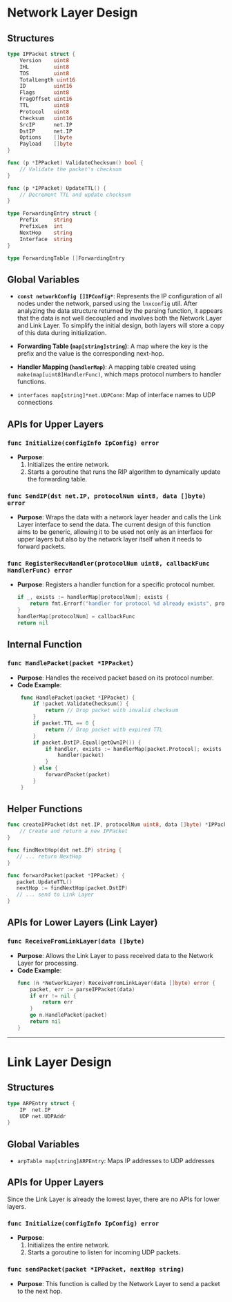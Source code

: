# Network Layer Design

## Structures
```go
type IPPacket struct {
    Version    uint8
    IHL        uint8
    TOS        uint8
    TotalLength uint16
    ID         uint16
    Flags      uint8
    FragOffset uint16
    TTL        uint8
    Protocol   uint8
    Checksum   uint16
    SrcIP      net.IP
    DstIP      net.IP
    Options    []byte
    Payload    []byte
}

func (p *IPPacket) ValidateChecksum() bool {
    // Validate the packet's checksum
}

func (p *IPPacket) UpdateTTL() {
    // Decrement TTL and update checksum
}

type ForwardingEntry struct {
    Prefix     string
    PrefixLen  int
    NextHop    string
    Interface  string
}

type ForwardingTable []ForwardingEntry
```

## Global Variables

- **`const networkConfig []IPConfig*`**: Represents the IP configuration of all nodes under the network, parsed using the `lnxconfig` util. After analyzing the data structure returned by the parsing function, it appears that the data is not well decoupled and involves both the Network Layer and Link Layer. To simplify the initial design, both layers will store a copy of this data during initialization.

- **Forwarding Table (`map[string]string`)**: A map where the key is the prefix and the value is the corresponding next-hop.

- **Handler Mapping (`handlerMap`)**: A mapping table created using `make(map[uint8]HandlerFunc)`, which maps protocol numbers to handler functions.

- `interfaces map[string]*net.UDPConn`: Map of interface names to UDP connections

## APIs for Upper Layers

### `func Initialize(configInfo IpConfig) error`
- **Purpose**: 
   1. Initializes the entire network.
   2. Starts a goroutine that runs the RIP algorithm to dynamically update the forwarding table.

### `func SendIP(dst net.IP, protocolNum uint8, data []byte) error`
- **Purpose**: Wraps the data with a network layer header and calls the Link Layer interface to send the data. The current design of this function aims to be generic, allowing it to be used not only as an interface for upper layers but also by the network layer itself when it needs to forward packets.

<!-- ### `type HandlerFunc = func(*Packet, []interface{})` -->
### `func RegisterRecvHandler(protocolNum uint8, callbackFunc HandlerFunc) error`
- **Purpose**: Registers a handler function for a specific protocol number.
   ```go
   if _, exists := handlerMap[protocolNum]; exists {
       return fmt.Errorf("handler for protocol %d already exists", protocolNum)
   }
   handlerMap[protocolNum] = callbackFunc
   return nil
   ```

## Internal Function

### `func HandlePacket(packet *IPPacket)`
- **Purpose**: Handles the received packet based on its protocol number.
- **Code Example**:
   ```go
    func HandlePacket(packet *IPPacket) {
        if !packet.ValidateChecksum() {
            return // Drop packet with invalid checksum
        }
        if packet.TTL == 0 {
            return // Drop packet with expired TTL
        }
        if packet.DstIP.Equal(getOwnIP()) {
            if handler, exists := handlerMap[packet.Protocol]; exists {
                handler(packet)
            }
        } else {
            forwardPacket(packet)
        }
    }
   ```
   
## Helper Functions
```go
func createIPPacket(dst net.IP, protocolNum uint8, data []byte) *IPPacket {
    // Create and return a new IPPacket
}

func findNextHop(dst net.IP) string {
   // ... return NextHop
}

func forwardPacket(packet *IPPacket) {
   packet.UpdateTTL()
   nextHop := findNextHop(packet.DstIP)
   // ... send to Link Layer
}
```

## APIs for Lower Layers (Link Layer)

### `func ReceiveFromLinkLayer(data []byte)`
- **Purpose**: Allows the Link Layer to pass received data to the Network Layer for processing.
- **Code Example**:
    ```go
    func (n *NetworkLayer) ReceiveFromLinkLayer(data []byte) error {
        packet, err := parseIPPacket(data)
        if err != nil {
            return err
        }
        go n.HandlePacket(packet)
        return nil
    }
    ```

---

# Link Layer Design

## Structures
```go
type ARPEntry struct {
    IP  net.IP
    UDP net.UDPAddr
}
```

## Global Variables

<!-- - **`const networkConfig []IPConfig*`**: Contains information related to the ARP protocol, such as the mapping between MAC addresses (UDP ports) and IP addresses. -->
- `arpTable map[string]ARPEntry`: Maps IP addresses to UDP addresses

## APIs for Upper Layers
Since the Link Layer is already the lowest layer, there are no APIs for lower layers.

### `func Initialize(configInfo IpConfig) error`
- **Purpose**:
   1. Initializes the entire network.
   2. Starts a goroutine to listen for incoming UDP packets.

### `func sendPacket(packet *IPPacket, nextHop string)`
- **Purpose**: This function is called by the Network Layer to send a packet to the next hop.

